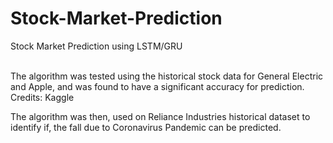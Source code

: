 # Stock-Market-Prediction
Stock Market Prediction using LSTM/GRU<br>
<br>
<p>
  The algorithm was tested using the historical stock data for General Electric and Apple,
  and was found to have a significant accuracy for prediction.
  Credits: Kaggle </p>
<p>
  The algorithm was then, used on Reliance Industries historical dataset to identify if,
  the fall due to Coronavirus Pandemic can be predicted.</p>
